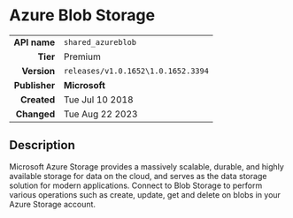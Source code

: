 # Azure Blob Storage
| | |
|-:|-|
|**API name**|`shared_azureblob`|
|**Tier**|Premium|
|**Version**|`releases/v1.0.1652\1.0.1652.3394`|
|**Publisher**|**Microsoft**|
|**Created**|Tue Jul 10 2018|
|**Changed**|Tue Aug 22 2023|

## Description
Microsoft Azure Storage provides a massively scalable, durable, and highly available storage for data on the cloud, and serves as the data storage solution for modern applications. Connect to Blob Storage to perform various operations such as create, update, get and delete on blobs in your Azure Storage account.
